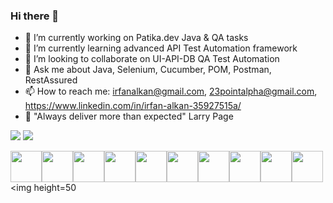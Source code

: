 ### Hi there 👋
- 🔭 I’m currently working on Patika.dev Java & QA tasks
- 🌱 I’m currently learning advanced API Test Automation framework
- 👯 I’m looking to collaborate on UI-API-DB QA Test Automation
- 💬 Ask me about Java, Selenium, Cucumber, POM, Postman, RestAssured 
- 📫 How to reach me: irfanalkan@gmail.com, 23pointalpha@gmail.com, https://www.linkedin.com/in/irfan-alkan-35927515a/
- :speech_balloon: "Always deliver more than expected" Larry Page

<img src="https://github-readme-stats.vercel.app/api?username=irfanalkan23&show_icons=true"/>

<img src="https://github-readme-stats.vercel.app/api/top-langs?username=irfanalkan23"/>

<img height=50 
src="https://cdn.jsdelivr.net/gh/devicons/devicon/icons/java/java-original.svg"/><img height=50 
src="https://cdn.jsdelivr.net/gh/devicons/devicon/icons/cucumber/cucumber-plain.svg"/><img height=50 
src="https://cdn.jsdelivr.net/gh/devicons/devicon/icons/intellij/intellij-original.svg"/><img height=50 
src="https://cdn.jsdelivr.net/gh/devicons/devicon/icons/jira/jira-original.svg"/><img height=50 
src="https://cdn.jsdelivr.net/gh/devicons/devicon/icons/git/git-plain.svg"/><img height=50 
src="https://cdn.jsdelivr.net/gh/devicons/devicon/icons/github/github-original.svg"/><img height=50 src="https://cdn.jsdelivr.net/gh/devicons/devicon/icons/linux/linux-original.svg"/><img height=50
src="https://cdn.jsdelivr.net/gh/devicons/devicon/icons/mysql/mysql-original.svg"/><img height=50
src="https://cdn.jsdelivr.net/gh/devicons/devicon/icons/selenium/selenium-original.svg"/><img height=50                                                                 src="https://cdn.jsdelivr.net/gh/devicons/devicon/icons/selenium/selenium-original.svg"/><img height=50

<!--
**irfanalkan23/irfanalkan23** is a ✨ _special_ ✨ repository because its `README.md` (this file) appears on your GitHub profile.

Here are some ideas to get you started:

- 🔭 I’m currently working on Patika.dev Java & QA tasks
- 🌱 I’m currently learning advanced API Test Automation framework
- 👯 I’m looking to collaborate on UI-API-DB QA Test Automation
- 🤔 I’m looking for help with ...
- 💬 Ask me about ...
- 📫 How to reach me: ...
- 😄 Pronouns: ...
- ⚡ Fun fact: ...
-->
